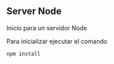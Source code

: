 

## Server Node

Inicio para un servidor Node

Para inicializar ejecutar el comando

```
npm install
```
